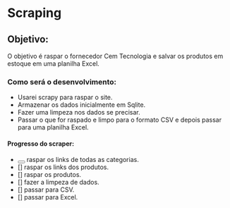 # Scraping
## Objetivo:
O objetivo é raspar o fornecedor Cem Tecnologia e salvar os produtos em estoque em uma planilha Excel.

### Como será o desenvolvimento:
- Usarei scrapy para raspar o site.
- Armazenar os dados inicialmente em Sqlite.
- Fazer uma limpeza nos dados se precisar.
- Passar o que for raspado e limpo para o formato CSV e depois passar para uma planilha Excel.

#### Progresso do scraper:
- <button type='checkbox'></button> raspar os links de todas as categorias.
- [] raspar os links dos produtos.
- [] raspar os produtos.
- [] fazer a limpeza de dados.
- [] passar para CSV.
- [] passar para Excel.
